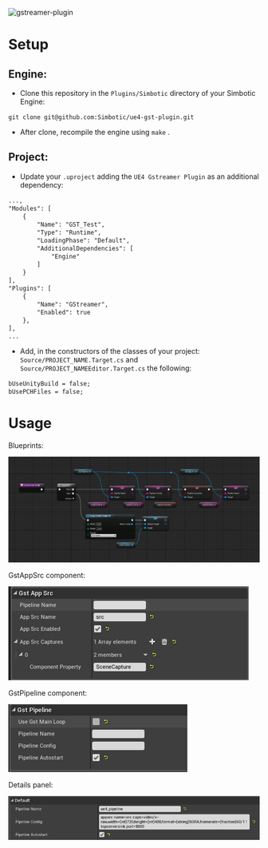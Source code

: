 ![gstreamer-plugin](docs/media/consume_stream.gif)

# Setup

Engine:
--------
- Clone this repository in the `Plugins/Simbotic` directory of your Simbotic Engine:

```
git clone git@github.com:Simbotic/ue4-gst-plugin.git
```
- After clone, recompile the engine using `make` .

Project:
--------

- Update your `.uproject` adding the `UE4 Gstreamer Plugin` as an additional dependency:

```
...,
"Modules": [
	{
		"Name": "GST_Test",
		"Type": "Runtime",
		"LoadingPhase": "Default",
		"AdditionalDependencies": [
			"Engine"
		]
	}
],
"Plugins": [
	{
		"Name": "GStreamer",
		"Enabled": true
	},
],
...

```
- Add, in the constructors of the classes of your project: `Source/PROJECT_NAME.Target.cs` and `Source/PROJECT_NAMEEditor.Target.cs` the following:
```
bUseUnityBuild = false;
bUsePCHFiles = false;
```

# Usage

Blueprints:

![gst-plugin-ue4 blueprints](docs/media/gst_pipeline.png)

GstAppSrc component:  

![gst-plugin-ue4 blueprints](docs/media/GstAppSrc.png)

GstPipeline component: 
 
![gst-plugin-ue4 blueprints](docs/media/GstPipeline.png)

Details panel:

![gst-plugin-ue4 details panel](docs/media/details_panel.png)